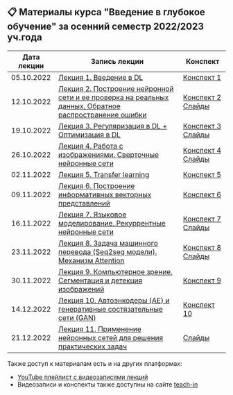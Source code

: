 ## 📋 Материалы курса "Введение в глубокое обучение" за осенний семестр 2022/2023 уч.года

Дата лекции | Запись лекции | Конспект 
|:----:|----|----|
|05.10.2022| [Лекция 1. Введение в DL](https://youtu.be/bTdDhAFKPZc)| [Конспект 1](https://colab.research.google.com/drive/1oY4yysrlNVNqWuB6la0LrrABz-Y-lKj6?usp=sharing)|||
|12.10.2022| [Лекция 2. Построение нейронной сети и ее проверка на реальных данных. Обратное распространение ошибки](https://youtu.be/eNLIN5b96pE)| [Конспект 2](https://colab.research.google.com/drive/11N4BfAlA5xKsJ6KkJ6eGiO7U-UZH58w3?usp=sharing) [Слайды](https://drive.google.com/file/d/1Cw7xlnTRmjC28LLcUh1Aud3Qh5WQgC4g/view?usp=sharing)|||
|19.10.2022| [Лекция 3. Регуляризация в DL + Оптимизация в DL](https://youtu.be/Ql00acFsEhE)| [Конспект 3](https://colab.research.google.com/drive/1VnVuI0Bic7T6WE6eHjrnsGUTPiUl17jS?usp=sharing) [Слайды](https://drive.google.com/file/d/1OibRGXexJhSq6ID7zIwNSliJGUrBliFr/view?usp=sharing)|||
|26.10.2022| [Лекция 4. Работа с изображениями. Сверточные нейронные сети](https://youtu.be/xkuJ3TkFlGA)| [Конспект 4](https://colab.research.google.com/drive/1ZMu6C3ZEt3kCSDBNWGM6sicXL5-EhSve?usp=sharing) [Слайды](https://drive.google.com/file/d/17kITkKcbRhMROFjL0AZXIzgOcWjLUahN/view?usp=sharing)|||
|02.11.2022| [Лекция 5. Transfer learning](https://youtu.be/CFVHHyiBsAo)| [Конспект 5](https://colab.research.google.com/drive/1tURrDYNmn89c0NOboVptNgEOuedK0hbo?usp=sharing)|||
|09.11.2022| [Лекция 6. Построение информативных векторных представлений](https://youtu.be/N6XzDTTFI5U)| [Конспект 6](https://colab.research.google.com/drive/1frihu_TiDgJrA3oX3YIdxeRVXEeWvH_t?usp=sharing)|||
|16.11.2022| [Лекция 7. Языковое моделирование. Рекуррентные нейронные сети](https://youtu.be/17atOPaSaAY)| [Конспект 7](https://colab.research.google.com/drive/1u3gW7iPjkNsCm72fwIrIvavi_sCEzlAv?usp=sharing) [Слайды](https://drive.google.com/file/d/1fmIHh35etVqFPqFZ1RNjiLFKtAyDmvFW/view?usp=share_link)|||
|23.11.2022| [Лекция 8. Задача машинного перевода (Seq2seq модели). Механизм Attention](https://youtu.be/bIkfbl2y8wY)| [Конспект 8](https://colab.research.google.com/drive/1XLQb_LQMtKmnyXQO4K7b37XmnRPpqqid?usp=sharing) [Слайды](https://drive.google.com/file/d/1N3Hz9pcMGrDj2ET5awBlPFgHOi0qv2G2/view?usp=share_link)|||
|30.11.2022| [Лекция 9. Компьютерное зрение. Сегментация и детекция изображений](https://youtu.be/a6IApFnaZqE)| [Конспект 9](https://colab.research.google.com/drive/1HRUeBp89XvZ1TMi3fW6wBkqfGoiZjZao?usp=sharing)|||
|14.12.2022| [Лекция 10. Автоэнкодеры (AE) и генеративные состязательные сети (GAN)](https://youtu.be/HNPJFa1JdqI)| [Конспект 10](https://colab.research.google.com/drive/1S0M82Q6rxJ3JiTYNXC_ygUeDdVdEJobx?usp=sharing)|||
|21.12.2022| [Лекция 11. Применение нейронных сетей для решения практических задач](https://us06web.zoom.us/rec/share/oAhcPYwLJUnLGTgqFoRXyqjECmpkfG6jF-HlGHTSkSYGW_esq-fzO_OrXfxWOZJx.JUSIPEu_xOAlRE_K) | [Слайды](https://docs.google.com/presentation/d/1JqcM4B75nZVR33NzSoMDtoOd35CQpgAK8U_SQRDxaDE/edit)|||

Также доступ к материалам есть и на других платформах:

* [YouTube плейлист с видеозаписями лекций](https://youtube.com/playlist?list=PLcsjsqLLSfNAlDDbL03EZ3aHjQesv1FSC)
* Видеозаписи и конспекты также доступны на сайте [teach-in](https://teach-in.ru/course/introduction-to-dl-neychev) 
